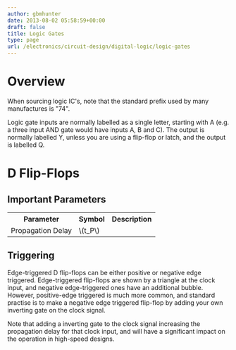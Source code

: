 ```yaml
---
author: gbmhunter
date: 2013-08-02 05:58:59+00:00
draft: false
title: Logic Gates
type: page
url: /electronics/circuit-design/digital-logic/logic-gates
---
```


# Overview

When sourcing logic IC's, note that the standard prefix used by many manufactures is "74".

Logic gate inputs are normally labelled as a single letter, starting with A (e.g. a three input AND gate would have inputs A, B and C). The output is normally labelled Y, unless you are using a flip-flop or latch, and the output is labelled Q.

# D Flip-Flops

## Important Parameters

<table >
	<tbody >
		<tr>
			<th>Parameter</th>
			<th>Symbol</th>
			<th>Description</th>
		</tr>
		<tr>	
			<td>Propagation Delay</td>			
			<td>\(t_P\)</td>			
			<td></td>
		</tr>
	</tbody>
</table>

## Triggering

Edge-triggered D flip-flops can be either positive or negative edge triggered. Edge-triggered flip-flops are shown by a triangle at the clock input, and negative edge-triggered ones have an additional bubble. However, positive-edge triggered is much more common, and standard practise is to make a negative edge triggered flip-flop by adding your own inverting gate on the clock signal.

Note that adding a inverting gate to the clock signal increasing the propagation delay for that clock input, and will have a significant impact on the operation in high-speed designs.
